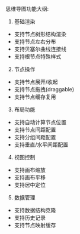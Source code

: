 
思维导图功能大纲:

1. 基础渲染
- 支持节点树形结构渲染
- 支持节点左右分布
- 支持贝塞尔曲线连接线
- 支持根节点特殊样式

2. 节点操作
- 支持节点展开/收起
- 支持节点拖拽(draggable)
- 支持节点缓存复用

3. 布局功能
- 支持自动计算节点位置
- 支持节点间距配置
- 支持分组间距配置
- 支持垂直/水平间距配置

4. 视图控制
- 支持画布缩放
- 支持画布平移
- 支持居中定位

5. 数据管理
- 支持数据结构克隆
- 支持历史记录
- 支持节点映射缓存

